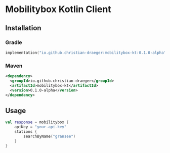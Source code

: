 # Mobilitybox Kotlin Client

## Installation

### Gradle
```kotlin
implementation("io.github.christian-draeger:mobilitybox-kt:0.1.0-alpha")
```

### Maven
```xml
<dependency>
  <groupId>io.github.christian-draeger</groupId>
  <artifactId>mobilitybox-kt</artifactId>
  <version>0.1.0-alpha</version>
</dependency>
```

## Usage

```kotlin
val response = mobilitybox {
    apiKey = "your-api-key"
    stations {
        searchByName("gransee")
    }
}
```
